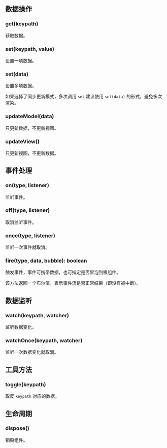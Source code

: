 ## 数据操作

### get(keypath)

获取数据。

### set(keypath, value)

设置一项数据。

### set(data)

设置多项数据。

如果选择了同步更新模式，多次调用 `set` 建议使用 `set(data)` 的形式，避免多次渲染。

### updateModel(data)

只更新数据，不更新视图。

### updateView()

只更新视图，不更新数据。

## 事件处理

### on(type, listener)

监听事件。

### off(type, listener)

取消监听事件。

### once(type, listener)

监听一次事件就取消。

### fire(type, data, bubble): boolean

触发事件，事件可携带数据，也可指定是否冒泡到根组件。

该方法返回一个布尔值，表示事件流是否正常结束（即没有被中断）。

## 数据监听

### watch(keypath, watcher)

监听数据变化。

### watchOnce(keypath, watcher)

监听一次数据变化就取消。

## 工具方法

### toggle(keypath)

取反 `keypath` 对应的数据。

## 生命周期

### dispose()

销毁组件。
